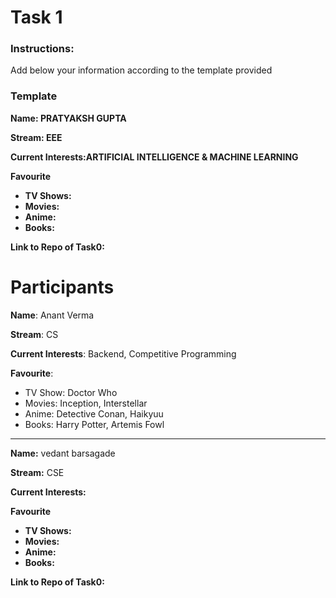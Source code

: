 # Task 1

### Instructions: 

Add below your information according to the template provided

### Template

**Name: PRATYAKSH GUPTA** 

**Stream: EEE** 

**Current Interests:ARTIFICIAL INTELLIGENCE & MACHINE LEARNING** 

**Favourite** 

- **TV Shows:**
- **Movies:** 
- **Anime:** 
- **Books:**

**Link to Repo of Task0:**

# Participants

**Name**: Anant Verma

**Stream**: CS

**Current Interests**: Backend, Competitive Programming

**Favourite**: 

- TV Show: Doctor Who
- Movies: Inception, Interstellar
- Anime: Detective Conan, Haikyuu
- Books: Harry Potter, Artemis Fowl

___

**Name:** vedant  barsagade

**Stream:** CSE

**Current Interests:** 

**Favourite** 

- **TV Shows:**
- **Movies:** 
- **Anime:** 
- **Books:**

**Link to Repo of Task0:**


